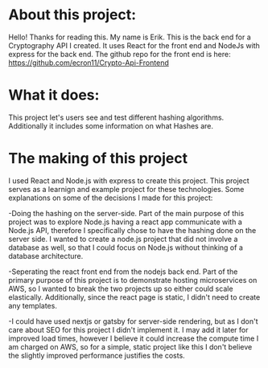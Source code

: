 # About this project:
Hello! Thanks for reading this. My name is Erik. This is the back end for a Cryptography API I created. It uses React for the front end and NodeJs with express for the back end. The github repo for the front end is here: https://github.com/ecron11/Crypto-Api-Frontend

# What it does:
This project let's users see and test different hashing algorithms. Additionally it includes some information on what Hashes are. 

# The making of this project
I used React and Node.js with express to create this project. This project serves as a learnign and example project for these technologies. Some explanations on some of the decisions I made for this project:

 -Doing the hashing on the server-side. Part of the main purpose of this project was to explore Node.js having a react app communicate with a Node.js API, therefore I specifically chose to have the hashing done on the server side. I wanted to create a node.js project that did not involve a database as well, so that I could focus on Node.js without thinking of a database architecture.

 -Seperating the react front end from the nodejs back end. Part of the primary purpose of this project is to demonstrate hosting microservices on AWS, so I wanted to break the two projects up so either could scale elastically. Additionally, since the react page is static, I didn't need to create any templates.

 -I could have used nextjs or gatsby for server-side rendering, but as I don't care about SEO for this project I didn't implement it. I may add it later for improved load times, however I believe it could increase the compute time I am charged on AWS, so for a simple, static project like this I don't believe the slightly improved performance justifies the costs.